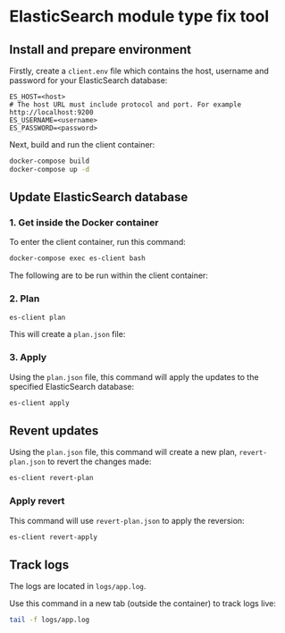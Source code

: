 # ElasticSearch module type fix tool

## Install and prepare environment

Firstly, create a `client.env` file which contains the host, username and password for your ElasticSearch database:

```properties
ES_HOST=<host>
# The host URL must include protocol and port. For example http://localhost:9200
ES_USERNAME=<username>
ES_PASSWORD=<password>
```

Next, build and run the client container:

```sh
docker-compose build
docker-compose up -d
```

## Update ElasticSearch database

### 1. Get inside the Docker container

To enter the client container, run this command:

```sh
docker-compose exec es-client bash
```

The following are to be run within the client container:

### 2. Plan

```sh
es-client plan
```

This will create a `plan.json` file:

### 3. Apply

Using the `plan.json` file, this command will apply the updates to the specified ElasticSearch database:

```sh
es-client apply
```

## Revent updates

Using the `plan.json` file, this command will create a new plan, `revert-plan.json` to revert the changes made:

```sh
es-client revert-plan
```

### Apply revert

This command will use `revert-plan.json` to apply the reversion:

```sh
es-client revert-apply
```

## Track logs

The logs are located in `logs/app.log`.

Use this command in a new tab (outside the container) to track logs live:

```sh
tail -f logs/app.log
```
